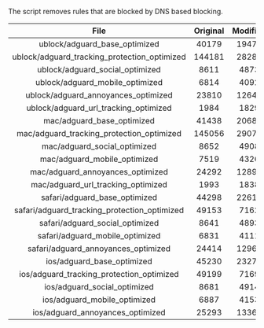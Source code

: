 The script removes rules that are blocked by DNS based blocking.


| File | Original | Modified |
|:----:|:-----:|:-----:|
| ublock/adguard_base_optimized | 40179 | 19471 |
| ublock/adguard_tracking_protection_optimized | 144181 | 28283 |
| ublock/adguard_social_optimized | 8611 | 4873 |
| ublock/adguard_mobile_optimized | 6814 | 4092 |
| ublock/adguard_annoyances_optimized | 23810 | 12647 |
| ublock/adguard_url_tracking_optimized | 1984 | 1829 |
| mac/adguard_base_optimized | 41438 | 20689 |
| mac/adguard_tracking_protection_optimized | 145056 | 29078 |
| mac/adguard_social_optimized | 8652 | 4908 |
| mac/adguard_mobile_optimized | 7519 | 4326 |
| mac/adguard_annoyances_optimized | 24292 | 12893 |
| mac/adguard_url_tracking_optimized | 1993 | 1838 |
| safari/adguard_base_optimized | 44298 | 22615 |
| safari/adguard_tracking_protection_optimized | 49153 | 7162 |
| safari/adguard_social_optimized | 8641 | 4893 |
| safari/adguard_mobile_optimized | 6831 | 4111 |
| safari/adguard_annoyances_optimized | 24414 | 12963 |
| ios/adguard_base_optimized | 45230 | 23270 |
| ios/adguard_tracking_protection_optimized | 49199 | 7169 |
| ios/adguard_social_optimized | 8681 | 4914 |
| ios/adguard_mobile_optimized | 6887 | 4153 |
| ios/adguard_annoyances_optimized | 25293 | 13366 |